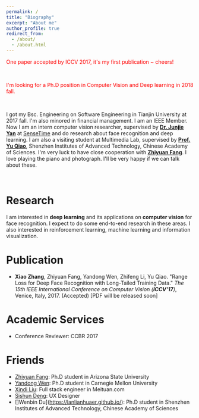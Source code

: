 ```yaml
---
permalink: /
title: "Biography"
excerpt: "About me"
author_profile: true
redirect_from: 
  - /about/
  - /about.html
---
```


<font color="red">One paper accepted by ICCV 2017, it's my first publication ~ cheers!</font>

<br/>

<font color="red">I'm looking for a Ph.D position in Computer Vision and Deep learning in 2018 fall.</font>

<br/>

I got my Bsc. Engineering on Software Engineering in Tianjin University at 2017 fall. I'm also minored in financial management. I am an IEEE Member.
Now I am an intern computer vision researcher, supervised by [**Dr. Junjie Yan**](https://www.cbsr.ia.ac.cn/users/jjyan/main.htm) at [SenseTime](https://www.sensetime.com) and do research about face recognition and deep learning.
I am also a visiting student at Multimedia Lab, supervised by [**Prof. Yu Qiao**](https://mmlab.siat.ac.cn/yuqiao/), Shenzhen Institutes of Advanced Technology, Chinese Academy of Sciences.
I'm very luck to have close cooperation with [**Zhiyuan Fang**](https://jacobswan1.github.io). 
I love playing the piano and photograph. I'll be very happy if we can talk about these.



<br/>

Research
======
I am interested in **deep learning** and its applications on **computer vision** for face recognition. I expect to do some end-to-end research in these areas.
I also interested in reinforcement learning, machine learning and information visualization.

Publication
======
- **Xiao Zhang**, Zhiyuan Fang, Yandong Wen, Zhifeng Li, Yu Qiao. "Range Loss for Deep Face Recognition with Long-Tailed Training Data." *The 15th IEEE International Conference on Computer Vision (**ICCV'17**)*, Venice, Italy, 2017. (Accepted)  [PDF will be released soon]


Academic Services
======
- Conference Reviewer: CCBR 2017

Friends
======
- [Zhiyuan Fang](https://hacobswan1.github.io): Ph.D student in Arizona State University
- [Yandong Wen](https://ydwen.github.io): Ph.D student in Carnegie Mellon University
- [Xindi Liu](https://elson8080.github.io): Full stack engineer in Meituan.com
- [Sishun Deng](https://www.velacielad.com): UX Designer
- []Wenbin Du](https://lanlianhuaer.github.io/): Ph.D student in Shenzhen Institutes of Advanced Technology, Chinese Academy of Sciences